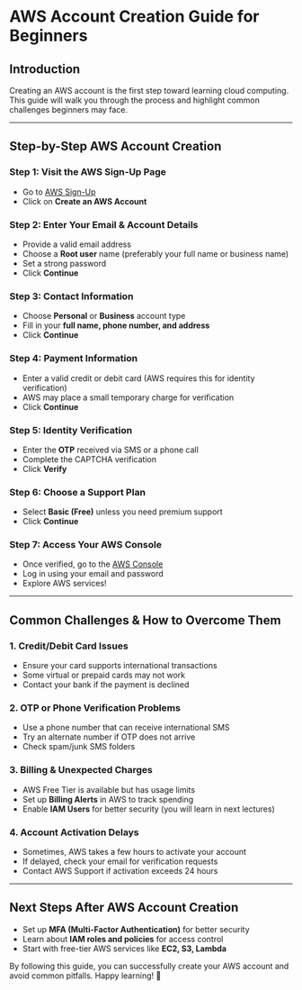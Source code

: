 # **AWS Account Creation Guide for Beginners**

## **Introduction**
Creating an AWS account is the first step toward learning cloud computing. This guide will walk you through the process and highlight common challenges beginners may face.

---

## **Step-by-Step AWS Account Creation**

### **Step 1: Visit the AWS Sign-Up Page**
- Go to [AWS Sign-Up](https://aws.amazon.com/)
- Click on **Create an AWS Account**

### **Step 2: Enter Your Email & Account Details**
- Provide a valid email address
- Choose a **Root user** name (preferably your full name or business name)
- Set a strong password
- Click **Continue**

### **Step 3: Contact Information**
- Choose **Personal** or **Business** account type
- Fill in your **full name, phone number, and address**
- Click **Continue**

### **Step 4: Payment Information**
- Enter a valid credit or debit card (AWS requires this for identity verification)
- AWS may place a small temporary charge for verification
- Click **Continue**

### **Step 5: Identity Verification**
- Enter the **OTP** received via SMS or a phone call
- Complete the CAPTCHA verification
- Click **Verify**

### **Step 6: Choose a Support Plan**
- Select **Basic (Free)** unless you need premium support
- Click **Continue**

### **Step 7: Access Your AWS Console**
- Once verified, go to the [AWS Console](https://aws.amazon.com/console/)
- Log in using your email and password
- Explore AWS services!

---

## **Common Challenges & How to Overcome Them**

### **1. Credit/Debit Card Issues**
- Ensure your card supports international transactions
- Some virtual or prepaid cards may not work
- Contact your bank if the payment is declined

### **2. OTP or Phone Verification Problems**
- Use a phone number that can receive international SMS
- Try an alternate number if OTP does not arrive
- Check spam/junk SMS folders

### **3. Billing & Unexpected Charges**
- AWS Free Tier is available but has usage limits
- Set up **Billing Alerts** in AWS to track spending
- Enable **IAM Users** for better security (you will learn in next lectures)

### **4. Account Activation Delays**
- Sometimes, AWS takes a few hours to activate your account
- If delayed, check your email for verification requests
- Contact AWS Support if activation exceeds 24 hours

---

## **Next Steps After AWS Account Creation**
- Set up **MFA (Multi-Factor Authentication)** for better security
- Learn about **IAM roles and policies** for access control
- Start with free-tier AWS services like **EC2, S3, Lambda**

By following this guide, you can successfully create your AWS account and avoid common pitfalls. Happy learning! 🚀